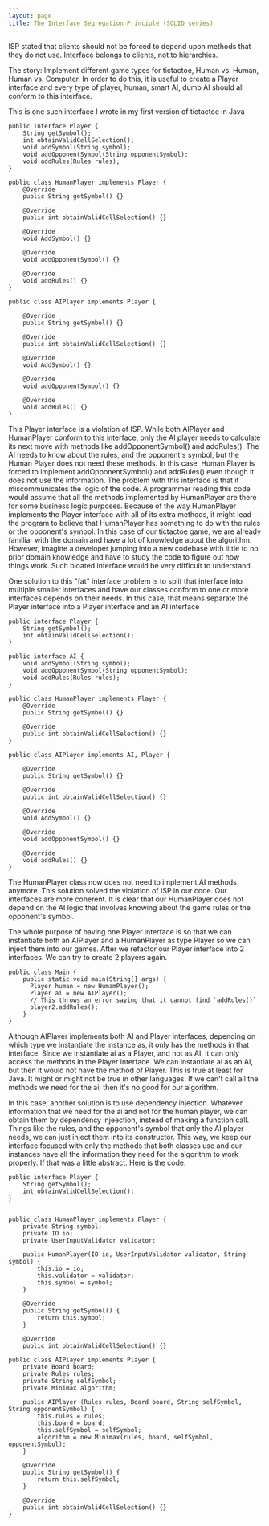```yaml
---
layout: page
title: The Interface Segregation Principle (SOLID series)
---
```

ISP stated that clients should not be forced to depend upon methods that they do not use. Interface belongs to clients, not to hierarchies.

The story: Implement different game types for tictactoe, Human vs. Human, Human vs. Computer. 
In order to do this, it is useful to create a Player interface and every type of player, human, smart AI, dumb AI should all conform to this interface.

This is one such interface I wrote in my first version of tictactoe in Java

```
public interface Player {
    String getSymbol();
    int obtainValidCellSelection();
    void addSymbol(String symbol);
    void addOpponentSymbol(String opponentSymbol);
    void addRules(Rules rules);
}

public class HumanPlayer implements Player {
	@Override
	public String getSymbol() {}

	@Override
	public int obtainValidCellSelection() {}	

	@Override
	void AddSymbol() {}

	@Override
	void addOpponentSymbol() {}

	@Override
	void addRules() {}
}

public class AIPlayer implements Player {

	@Override
	public String getSymbol() {}

	@Override
	public int obtainValidCellSelection() {}	

	@Override
	void AddSymbol() {}

	@Override
	void addOpponentSymbol() {}

	@Override
	void addRules() {}
}
```

This Player interface is a violation of ISP. While both AIPlayer and HumanPlayer conform to this interface, only the AI player needs to calculate its next move with methods like addOpponentSymbol() and addRules(). The AI needs to know about the rules, and the opponent's symbol, but the Human Player does not need these methods. In this case, Human Player is forced to implement addOpponentSymbol() and addRules() even though it does not use the information. The problem with this interface is that it miscommunicates the logic of the code. A programmer reading this code would assume that all the methods implemented by HumanPlayer are there for some business logic purposes. Because of the way HumanPlayer implements the Player interface with all of its extra methods, it might lead the program to believe that HumanPlayer has something to do with the rules or the opponent's symbol. In this case of our tictactoe game, we are already familiar with the domain and have a lot of knowledge about the algorithm. However, imagine a developer jumping into a new codebase with little to no prior domain knowledge and have to study the code to figure out how things work. Such bloated interface would be very difficult to understand.  

One solution to this "fat" interface problem is to split that interface into multiple smaller interfaces and have our classes conform to one or more interfaces depends on their needs. In this case, that means separate the Player interface into a Player interface and an AI interface

```
public interface Player {
    String getSymbol();
    int obtainValidCellSelection();
}

public interface AI {
    void addSymbol(String symbol);
    void addOpponentSymbol(String opponentSymbol);
    void addRules(Rules rules);
}

public class HumanPlayer implements Player {
	@Override
	public String getSymbol() {}

	@Override
	public int obtainValidCellSelection() {}	
}

public class AIPlayer implements AI, Player {

	@Override
	public String getSymbol() {}

	@Override
	public int obtainValidCellSelection() {}	

	@Override
	void AddSymbol() {}

	@Override
	void addOpponentSymbol() {}

	@Override
	void addRules() {}
}
```

The HumanPlayer class now does not need to implement AI methods anymore. This solution solved the violation of ISP in our code. Our interfaces are more coherent. It is clear that our HumanPlayer does not depend on the AI logic that involves knowing about the game rules or the opponent's symbol.

The whole purpose of having one Player interface is so that we can instantiate both an AIPlayer and a HumanPlayer as type Player so we can inject them into our games. After we refactor our Player interface into 2 interfaces. We can try to create 2 players again. 

```
public class Main {
	public static void main(String[] args) {
	  Player human = new HumamPlayer();
	  Player ai = new AIPlayer();
	  // This throws an error saying that it cannot find `addRules()`
	  player2.addRules();
	}
}
```

Although AIPlayer implements both AI and Player interfaces, depending on which type we instantiate the instance as, it only has the methods in that interface. Since we instantiate ai as a Player, and not as AI, it can only access the methods in the Player interface. We can instantiate ai as an AI, but then it would not have the method of Player. This is true at least for Java. It might or might not be true in other languages. If we can't call all the methods we need for the ai, then it's no good for our algorithm.

In this case, another solution is to use dependency injection. Whatever information that we need for the ai and not for the human player, we can obtain them by dependency injeection, instead of making a function call. Things like the rules, and the opponent's symbol that only the AI player needs, we can just inject them into its constructor. This way, we keep our interface focused with only the methods that both classes use and our instances have all the information they need for the algorithm to work properly. If that was a little abstract. Here is the code:

```
public interface Player {
    String getSymbol();
    int obtainValidCellSelection();
} 


public class HumanPlayer implements Player {
    private String symbol;
    private IO io;
    private UserInputValidator validator;

    public HumanPlayer(IO io, UserInputValidator validator, String symbol) {
        this.io = io;
        this.validator = validator;
        this.symbol = symbol;
    }

    @Override
    public String getSymbol() {
        return this.symbol;
    }

    @Override
    public int obtainValidCellSelection() {}

public class AIPlayer implements Player {
    private Board board;
    private Rules rules;
    private String selfSymbol;
    private Minimax algorithm;

    public AIPlayer (Rules rules, Board board, String selfSymbol, String opponentSymbol) {
        this.rules = rules;
        this.board = board;
        this.selfSymbol = selfSymbol;
        algorithm = new Minimax(rules, board, selfSymbol, opponentSymbol);
    }

    @Override
    public String getSymbol() {
        return this.selfSymbol;
    }

    @Override
    public int obtainValidCellSelection() {}
}
```

